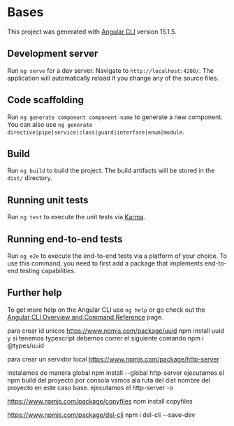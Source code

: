 # Bases

This project was generated with [Angular CLI](https://github.com/angular/angular-cli) version 15.1.5.

## Development server

Run `ng serve` for a dev server. Navigate to `http://localhost:4200/`. The application will automatically reload if you change any of the source files.

## Code scaffolding

Run `ng generate component component-name` to generate a new component. You can also use `ng generate directive|pipe|service|class|guard|interface|enum|module`.

## Build

Run `ng build` to build the project. The build artifacts will be stored in the `dist/` directory.

## Running unit tests

Run `ng test` to execute the unit tests via [Karma](https://karma-runner.github.io).

## Running end-to-end tests

Run `ng e2e` to execute the end-to-end tests via a platform of your choice. To use this command, you need to first add a package that implements end-to-end testing capabilities.

## Further help

To get more help on the Angular CLI use `ng help` or go check out the [Angular CLI Overview and Command Reference](https://angular.io/cli) page.


para crear id unicos 
https://www.npmjs.com/package/uuid
npm install uuid
y si tenemos typescript debemos correr el siguiente comando 
npm i @types/uuid


para crear un servidor local
https://www.npmjs.com/package/http-server

instalamos de manera 
global npm install --global http-server
ejecutamos el npm build del proyecto 
por consola vamos ala ruta del dist nombre del proyecto en este caso base.
ejecutamos el http-server -o 


https://www.npmjs.com/package/copyfiles
 npm install copyfiles


https://www.npmjs.com/package/del-cli
 npm i del-cli --save-dev
